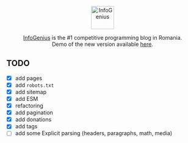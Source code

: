 <p align="center">
  <img
    src="https://infogenius.ro/wp-content/uploads/2020/06/infogenius-logo-black.svg"
    alt="InfoGenius"
    height="60"
  />
</p>

<p align="center">
  <a href="https://infogenius.ro">InfoGenius</a> is the #1 competitive programming blog in Romania.
  <br />
  Demo of the new version available <a href="https://nervous-kalam-d2cf8e.netlify.app/">here</a>.
</p>

## TODO

- [x] add pages
- [x] add `robots.txt`
- [x] add sitemap
- [x] add ESM
- [x] refactoring
- [x] add pagination
- [x] add donations
- [x] add tags
- [ ] add some Explicit parsing (headers, paragraphs, math, media)
